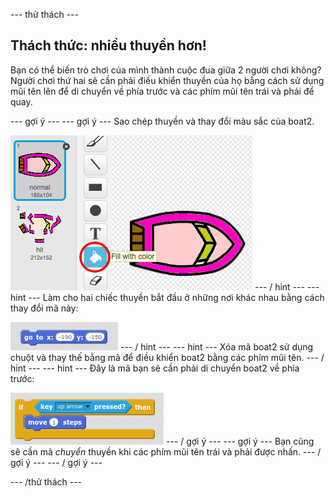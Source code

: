 \--- thử thách \---

## Thách thức: nhiều thuyền hơn!

Bạn có thể biến trò chơi của mình thành cuộc đua giữa 2 người chơi không? Người chơi thứ hai sẽ cần phải điều khiển thuyền của họ bằng cách sử dụng mũi tên lên để di chuyển về phía trước và các phím mũi tên trái và phải để quay.

\--- gợi ý \--- \--- gợi ý \--- Sao chép thuyền và thay đổi màu sắc của boat2.

![ảnh chụp màn hình](images/boat-p2.png) \--- / hint \--- \--- hint \--- Làm cho hai chiếc thuyền bắt đầu ở những nơi khác nhau bằng cách thay đổi mã này:

![ảnh chụp màn hình](images/boat-p2start-blocks.png) \--- / hint \--- \--- hint \--- Xóa mã boat2 sử dụng chuột và thay thế bằng mã để điều khiển boat2 bằng các phím mũi tên. \--- / hint \--- \--- hint \--- Đây là mã bạn sẽ cần phải di chuyển boat2 về phía trước:

![ảnh chụp màn hình](images/boat-p2forward-blocks.png) \--- / gợi ý \--- \--- gợi ý \--- Bạn cũng sẽ cần mã *chuyển* thuyền khi các phím mũi tên trái và phải được nhấn. \--- / gợi ý \--- \--- / gợi ý \---

\--- /thử thách \---